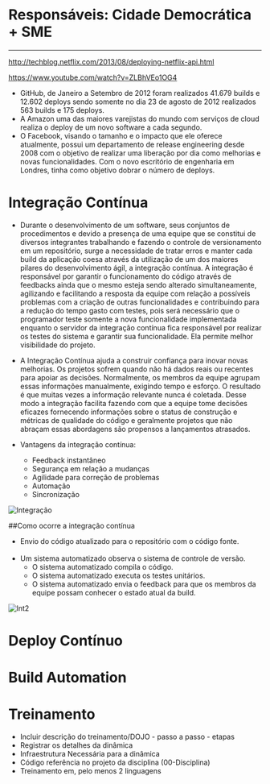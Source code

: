 # **Responsáveis: Cidade Democrática + SME**

***
http://techblog.netflix.com/2013/08/deploying-netflix-api.html

https://www.youtube.com/watch?v=ZLBhVEo1OG4

* GitHub, de Janeiro a Setembro de 2012 foram realizados 41.679 builds e 12.602 deploys sendo somente no dia 23 de agosto de 2012 realizados 563 builds e 175 deploys.
* A Amazon uma das maiores varejistas do mundo com serviços de cloud realiza o deploy de um novo software a cada segundo.
* O Facebook, visando o tamanho e o impacto que ele oferece atualmente, possui um departamento de release engineering desde 2008 com o objetivo de realizar uma liberação por dia como melhorias e novas funcionalidades. Com o novo escritório de engenharia em Londres, tinha como objetivo dobrar o número de deploys.

# Integração Contínua
* Durante o desenvolvimento de um software, seus conjuntos de procedimentos e devido a presença de uma equipe que se constitui de diversos integrantes trabalhando e fazendo o controle de versionamento em um repositório, surge a necessidade de tratar erros e manter cada build da aplicação coesa através da utilização de um dos maiores pilares do desenvolvimento ágil, a integração contínua. A integração é responsável por garantir o funcionamento do código através de feedbacks ainda que o mesmo esteja sendo alterado simultaneamente, agilizando e facilitando a resposta da equipe com relação a possíveis problemas com a criação de outras funcionalidades e contribuindo para a redução do tempo gasto com testes, pois será necessário que o programador teste somente a nova funcionalidade implementada enquanto o servidor da integração contínua fica responsável por realizar os testes do sistema e garantir sua funcionalidade. Ela permite melhor visibilidade do projeto. 
* A Integração Contínua ajuda a construir confiança para inovar novas melhorias. Os projetos sofrem quando não há dados reais ou recentes para apoiar as decisões. Normalmente, os membros da equipe agrupam essas informações manualmente, exigindo tempo e esforço. O resultado é que muitas vezes a informação relevante nunca é coletada. Desse modo a integração facilita fazendo com que a equipe tome decisões eficazes fornecendo informações sobre o status de construção e métricas de qualidade do código e geralmente projetos que não abraçam essas abordagens são propensos a lançamentos atrasados.


* Vantagens da integração contínua:
  - Feedback instantâneo
  - Segurança em relação a mudanças
  - Agilidade para correção de problemas
  - Automação
  - Sincronização

![Integração](http://i.imgur.com/h1x61BP.png)

##Como ocorre a integração contínua
* Envio do código atualizado para o repositório com o código fonte.
<br><br/>
* Um sistema automatizado observa o sistema de controle de versão. 
   - O sistema automatizado compila o código.
   - O sistema automatizado executa os testes unitários.
   - O sistema automatizado envia o feedback para que os membros da equipe possam conhecer o estado atual da build.

![Int2](http://i.imgur.com/dlXW3av.png)

# Deploy Contínuo


# Build Automation

# Treinamento

* Incluir descrição do treinamento/DOJO - passo a passo - etapas
* Registrar os detalhes da dinâmica
* Infraestrutura Necessária para a dinâmica
* Código referência no projeto da disciplina (00-Disciplina)
* Treinamento em, pelo menos 2 linguagens
